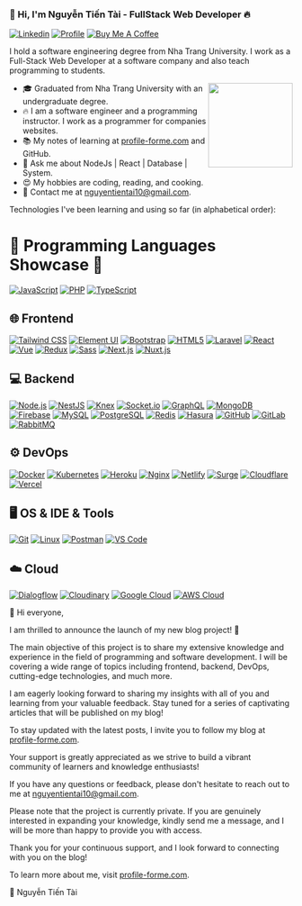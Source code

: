 ### 🫱 Hi, I'm Nguyễn Tiến Tài - FullStack Web Developer 🔥  <a href="https://profile-forme.surge.sh" target="_blank"></a>
[![Linkedin](https://img.shields.io/badge/-LinkedIn-blue?style=flat&logo=Linkedin&logoColor=white&link=https://www.linkedin.com/in/dinhanhthi/)](https://www.linkedin.com/in/tai-nguyen-tien-787545213/)
[![Profile](https://img.shields.io/badge/-My%20Notes-009e22?style=flat&logo=data:image/png;base64,iVBORw0KGgoAAAANSUhEUgAAAA4AAAARCAQAAABHwVUUAAAAxklEQVQYlYWROw6BQRSFp1LRW4BaqUCswAJsQYJoJDQsAI0VSIgIpUKjIgqxAIlGoSXexPNz+ecvMDi3uvnmzD0zVymFkwI9ui/Vo4JH4SDEhE9diSkCZMkzZ0Wblq6pwBspJdcGWUgzJEqDOk3S1DTES5IyGwbi37FmL0eqNnQToc+RMQkZkCVHnI4NXYQZcZZmz/ZZOy429JGhJIHepQP5ZeKn/jr1zJMZWmkPZmi9c/ktUNCAtNP625kZ/tqKeuQtmvd5B5bhnUU8EVlfAAAAAElFTkSuQmCC&link=https://profile-forme.surge.sh)](https://profile-forme.surge.sh)
[![Buy Me A Coffee](https://img.shields.io/badge/-Buy%20Me%20A%20Coffee-db4c4c?style=flat&logo=buy-me-a-coffee&logoColor=ffffff&link=https://ko-fi.com/tientainguyen)](https://ko-fi.com/tientainguyen)

I hold a software engineering degree from Nha Trang University. I work as a Full-Stack Web Developer at a software company and also teach programming to students.

<img align ="right" src = "https://www.profile-forme.com/logo1.png" width="150" height="150">

- 🎓 Graduated from Nha Trang University with an undergraduate degree.
- 🔥 I am a software engineer and a programming instructor. I work as a programmer for companies websites.
- 📚 My notes of learning at [profile-forme.com](https://www.profile-forme.com) and GitHub.
- 💬 Ask me about NodeJs | React | Database | System.
- 😍 My hobbies are coding, reading, and cooking.
- 💌 Contact me at [nguyentientai10@gmail.com](mailto:nguyentientai10@gmail.com).

Technologies I've been learning and using so far (in alphabetical order):

# 🚀 Programming Languages Showcase 🌟

[![JavaScript](https://img.shields.io/badge/-JavaScript-DD9C25?style=flat-square&logo=javascript&logoColor=white)](https://profile-forme.cf)
[![PHP](https://img.shields.io/badge/-PHP-4951aa?style=flat-square&logo=php&logoColor=white)](https://profile-forme.vercel.app)
[![TypeScript](https://img.shields.io/badge/-TypeScript-3178C6?style=flat-square&logo=typescript&logoColor=white)](https://profile-forme.cf)

<!------------------- Step 1 -------------- -->
## 🌐 Frontend

[![Tailwind CSS](https://img.shields.io/badge/-Tailwind%20CSS-38B2AC?style=flat-square&logo=tailwind-css&logoColor=white)](https://profile-forme.cf)
[![Element UI](https://img.shields.io/badge/-Element%20UI-409EFF?style=flat-square&logo=element-ui&logoColor=white)](https://profile-forme.cf)
[![Bootstrap](https://img.shields.io/badge/-Bootstrap-563D7C?style=flat-square&logo=bootstrap&logoColor=white)](https://profile-forme.cf)
[![HTML5](https://img.shields.io/badge/-HTML5-E34F26?style=flat-square&logo=html5&logoColor=white)](https://profile-forme.cf)
[![Laravel](https://img.shields.io/badge/-Laravel-fb503b?style=flat-square&logo=laravel&logoColor=white)](https://profile-forme.cf)
[![React](https://img.shields.io/badge/-React-0088cc?style=flat-square&logo=react&logoColor=white)](https://profile-forme.cf)
[![Vue](https://img.shields.io/badge/-Vue-41b883?style=flat-square&logo=Vue.js&logoColor=white)](https://profile-forme.cf)
[![Redux](https://img.shields.io/badge/-Redux-9932CC?style=flat-square&logo=redux&logoColor=white)](https://profile-forme.cf)
[![Sass](https://img.shields.io/badge/-SASS-CC6699?style=flat-square&logo=sass&logoColor=white)](https://profile-forme.cf)
[![Next.js](https://img.shields.io/badge/-Next.js-000000?style=flat-square&logo=next.js&logoColor=white)](https://profile-forme.cf)
[![Nuxt.js](https://img.shields.io/badge/-Nuxt.js-41b883?style=flat-square&logo=nuxt.js&logoColor=white)](https://profile-forme.cf)
 <!------------------- Step 2 -------------- -->
## 💻 Backend

[![Node.js](https://img.shields.io/badge/-Node.js-339933?style=flat-square&logo=node.js&logoColor=white)](https://profile-forme.cf)
[![NestJS](https://img.shields.io/badge/-NestJS-E0234E?style=flat-square&logo=nestjs&logoColor=white)](https://profile-forme.cf)
[![Knex](https://img.shields.io/badge/-Knex-DB4D6D?style=flat&logo=knex&logoColor=white)](https://knexjs.org/)
[![Socket.io](https://img.shields.io/badge/-Socket.io-010101?style=flat&logo=socket.io&logoColor=white)](https://socket.io/)
[![GraphQL](https://img.shields.io/badge/-GraphQL-E10098?style=flat-square&logo=graphql&logoColor=white)](https://profile-forme.cf)
[![MongoDB](https://img.shields.io/badge/-MongoDB-47A248?style=flat-square&logo=mongodb&logoColor=white)](https://profile-forme.cf)
[![Firebase](https://img.shields.io/badge/-Firebase-FF6600?style=flat&logo=firebase&logoColor=white)](https://firebase.google.com/)
[![MySQL](https://img.shields.io/badge/-MySQL-4479A1?style=flat-square&logo=mysql&logoColor=white)](https://profile-forme.cf)
[![PostgreSQL](https://img.shields.io/badge/-PostgreSQL-336791?style=flat-square&logo=postgresql&logoColor=white)](https://profile-forme.cf)
[![Redis](https://img.shields.io/badge/-Redis-DC382D?style=flat-square&logo=redis&logoColor=white)](https://profile-forme.cf)
[![Hasura](https://img.shields.io/badge/-Hasura-FF6924?style=flat-square&logo=hasura&logoColor=white)](https://profile-forme.cf)
[![GitHub](https://img.shields.io/badge/-GitHub-black?style=flat&logo=github&logoColor=white&link=https://github.com/your-github-username)](https://github.com/fdhhhdjd)
[![GitLab](https://img.shields.io/badge/-GitLab-orange?style=flat&logo=gitlab&logoColor=white&link=https://gitlab.com/your-gitlab-username)](https://profile-forme.cf)
[![RabbitMQ](https://img.shields.io/badge/-RabbitMQ-FF6600?style=flat&logo=rabbitmq&logoColor=white)](https://www.rabbitmq.com/)
 <!------------------- Step 3 -------------- -->
## ⚙️ DevOps

[![Docker](https://img.shields.io/badge/-Docker-2496ed?style=flat-square&logo=docker&logoColor=white)](https://profile-forme.cf)
[![Kubernetes](https://img.shields.io/badge/-Kubernetes-326CE5?style=flat-square&logo=kubernetes&logoColor=white)](https://link-to-your-kubernetes-profile)
[![Heroku](https://img.shields.io/badge/-Heroku-430098?style=flat-square&logo=heroku&logoColor=white)](https://profile-forme.cf)
[![Nginx](https://img.shields.io/badge/-Nginx-269539?style=flat&logo=nginx&logoColor=white)](https://nginx.org/)
[![Netlify](https://img.shields.io/badge/-Netlify-00C7B7?style=flat-square&logo=netlify&logoColor=white)](https://profile-forme.cf)
[![Surge](https://img.shields.io/badge/-Surge-ff4081?style=flat-square&logo=surge&logoColor=white)](https://link-to-your-surge-profile)
[![Cloudflare](https://img.shields.io/badge/-Cloudflare-E34F26?style=flat-square&logo=cloudflare&logoColor=white)](https://profile-forme.cf)
[![Vercel](https://img.shields.io/badge/-Vercel-000000?style=flat-square&logo=vercel&logoColor=white)](https://profile-forme.cf)
 <!------------------- Step 4 -------------- -->
## 🖥️ OS & IDE & Tools

[![Git](https://img.shields.io/badge/-Git-F05032?style=flat-square&logo=git&logoColor=white)](https://profile-forme.cf)
[![Linux](https://img.shields.io/badge/-Linux-D67A10?style=flat-square&logo=linux&logoColor=white)](https://profile-forme.cf)
[![Postman](https://img.shields.io/badge/-Postman-FF6C37?style=flat-square&logo=postman&logoColor=white)](https://profile-forme.cf)
[![VS Code](https://img.shields.io/badge/-VS%20Code-007ACC?style=flat-square&logo=visual-studio-code&logoColor=white)](https://profile-forme.cf)

## ☁️ Cloud
[![Dialogflow](https://img.shields.io/badge/-Dialogflow-FF9800?style=flat-square&logo=dialogflow&logoColor=white)](https://profile-forme.cf)
[![Cloudinary](https://img.shields.io/badge/-Cloudinary-4285F4?style=flat-square&logo=google-cloud&logoColor=white)](https://profile-forme.cf)
[![Google Cloud](https://img.shields.io/badge/-Google%20Cloud-4285F4?style=flat-square&logo=google-cloud&logoColor=white)](https://profile-forme.cf)
[![AWS Cloud](https://img.shields.io/badge/-AWS%20Cloud-FF6C37?style=flat-square&logo=amazon-aws&logoColor=white)](https://profile-forme.cf)

📢 Hi everyone,

I am thrilled to announce the launch of my new blog project! 🚀

The main objective of this project is to share my extensive knowledge and experience in the field of programming and software development. I will be covering a wide range of topics including frontend, backend, DevOps, cutting-edge technologies, and much more.

I am eagerly looking forward to sharing my insights with all of you and learning from your valuable feedback. Stay tuned for a series of captivating articles that will be published on my blog!

To stay updated with the latest posts, I invite you to follow my blog at [profile-forme.com](https://www.profile-forme.com).

Your support is greatly appreciated as we strive to build a vibrant community of learners and knowledge enthusiasts!

If you have any questions or feedback, please don't hesitate to reach out to me at [nguyentientai10@gmail.com](nguyentientai10@gmail.com).

Please note that the project is currently private. If you are genuinely interested in expanding your knowledge, kindly send me a message, and I will be more than happy to provide you with access.

Thank you for your continuous support, and I look forward to connecting with you on the blog!

To learn more about me, visit [profile-forme.com](https://www.profile-forme.com).

🌟 Nguyễn Tiến Tài

